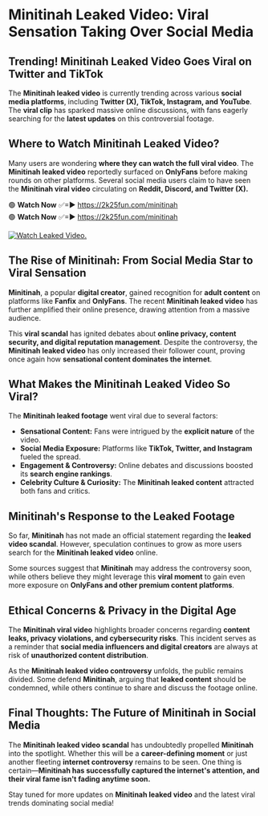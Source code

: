 # Minitinah Leaked Video: Viral Sensation Taking Over Social Media

## **Trending! Minitinah Leaked Video Goes Viral on Twitter and TikTok**
The **Minitinah leaked video** is currently trending across various **social media platforms**, including **Twitter (X), TikTok, Instagram, and YouTube**. The **viral clip** has sparked massive online discussions, with fans eagerly searching for the **latest updates** on this controversial footage.

## **Where to Watch Minitinah Leaked Video?**
Many users are wondering **where they can watch the full viral video**. The **Minitinah leaked video** reportedly surfaced on **OnlyFans** before making rounds on other platforms. Several social media users claim to have seen the **Minitinah viral video** circulating on **Reddit, Discord, and Twitter (X).**

🟢 **Watch Now** ✅=► https://2k25fun.com/minitinah  
🟢 **Watch Now** ✅=► https://2k25fun.com/minitinah  

[![Watch Leaked Video.](https://miro.medium.com/v2/resize:fit:828/format:webp/1*cilzJN44JGOrTw9NJCrNHA.gif "Watch Leaked Video")](https://2k25fun.com/minitinah)

## **The Rise of Minitinah: From Social Media Star to Viral Sensation**
**Minitinah**, a popular **digital creator**, gained recognition for **adult content** on platforms like **Fanfix** and **OnlyFans**. The recent **Minitinah leaked video** has further amplified their online presence, drawing attention from a massive audience.

This **viral scandal** has ignited debates about **online privacy, content security, and digital reputation management**. Despite the controversy, the **Minitinah leaked video** has only increased their follower count, proving once again how **sensational content dominates the internet**.

## **What Makes the Minitinah Leaked Video So Viral?**
The **Minitinah leaked footage** went viral due to several factors:
- **Sensational Content:** Fans were intrigued by the **explicit nature** of the video.
- **Social Media Exposure:** Platforms like **TikTok, Twitter, and Instagram** fueled the spread.
- **Engagement & Controversy:** Online debates and discussions boosted its **search engine rankings**.
- **Celebrity Culture & Curiosity:** The **Minitinah leaked content** attracted both fans and critics.

## **Minitinah's Response to the Leaked Footage**
So far, **Minitinah** has not made an official statement regarding the **leaked video scandal**. However, speculation continues to grow as more users search for the **Minitinah leaked video** online.

Some sources suggest that **Minitinah** may address the controversy soon, while others believe they might leverage this **viral moment** to gain even more exposure on **OnlyFans and other premium content platforms**.

## **Ethical Concerns & Privacy in the Digital Age**
The **Minitinah viral video** highlights broader concerns regarding **content leaks, privacy violations, and cybersecurity risks**. This incident serves as a reminder that **social media influencers and digital creators** are always at risk of **unauthorized content distribution**.

As the **Minitinah leaked video controversy** unfolds, the public remains divided. Some defend **Minitinah**, arguing that **leaked content** should be condemned, while others continue to share and discuss the footage online.

## **Final Thoughts: The Future of Minitinah in Social Media**
The **Minitinah leaked video scandal** has undoubtedly propelled **Minitinah** into the spotlight. Whether this will be a **career-defining moment** or just another fleeting **internet controversy** remains to be seen. One thing is certain—**Minitinah has successfully captured the internet's attention, and their viral fame isn't fading anytime soon.**

Stay tuned for more updates on **Minitinah leaked video** and the latest viral trends dominating social media!